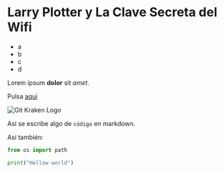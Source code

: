 # Larry Plotter y La Clave Secreta del Wifi



* a
* b
* c
* d

Lorem ipsum **dolor** sit *amet*.

Pulsa [aqui](http://google.com)

![Git Kraken Logo](https://www.gitkraken.com/downloads/brand-assets/gitkraken-logo-dark-sq.png)

Así se escribe algo de `código` en markdown.

Así también:

```python
from os import path

print("Hellow world")
```